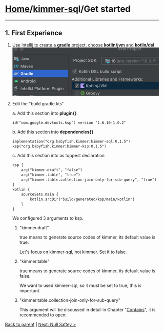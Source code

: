 # [Home](https://github.com/babyfish-ct/kimmer)/[kimmer-sql](./README.md)/Get started

------------------

## 1. First Experience

1. Use Intellij to create a **gradle** project, choose **kotlin/jvm** and **kotlin/dsl**
   ![image](../kimmer-core/images/create-project.jpeg)

2. Edit the "build.gradle.kts" 

   a. Add this section into **plugin{}**
   ```
   id("com.google.devtools.ksp") version "1.6.10-1.0.2"
   ```
   
   b. Add this section into **dependencies{}**
   
   ```
   implementation("org.babyfish.kimmer:kimmer-sql:0.1.5")
   ksp("org.babyfish.kimmer:kimmer-ksp:0.1.5")
   ```
   
   c. Add this section into as toppest declaration
   ```
   ksp {
       arg("kimmer.draft", "false")
       arg("kimmer.table", "true")
       arg("kimmer.table.collection-join-only-for-sub-query", "true")
   }
   kotlin {
       sourceSets.main {
           kotlin.srcDir("build/generated/ksp/main/kotlin")
       }
   }
   ```
   
   We configured 3 arguments to ksp.
   
   1. "kimmer.draft"
   
      true means to generate source codes of kimmer, its default value is true.

      Let's focus on kimmer-sql, not kimmer. Set it to false.
      
   2. "kimmer.table"
      
      true means to generate source codes of kimmer, its default value is false.

      We want to used kimmer-sql, so it must be set to true, this is important.
      
   3. "kimmer.table.collection-join-only-for-sub-query"
   
      This argument will be discussed in detail in Chapter "[Contains](../contains.md)", it is recommended to open.
      

[Back to parent](./README.md) | [Next: Null Saftey >](./null-safety.md)

